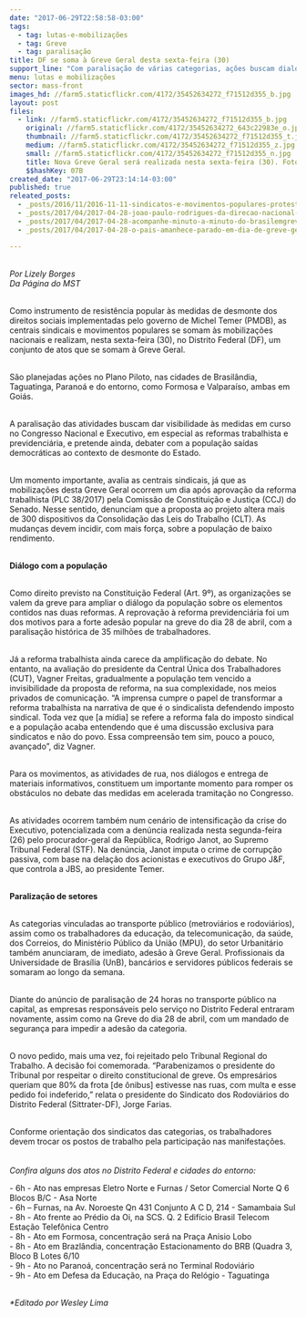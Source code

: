 ```yaml
---
date: "2017-06-29T22:58:58-03:00"
tags:
  - tag: lutas-e-mobilizações
  - tag: Greve
  - tag: paralisação
title: DF se soma à Greve Geral desta sexta-feira (30)
support_line: "Com paralisação de várias categorias, ações buscam dialogar com a população sobre reformas e eleições diretas"
menu: lutas e mobilizações
sector: mass-front
images_hd: //farm5.staticflickr.com/4172/35452634272_f71512d355_b.jpg
layout: post
files:
  - link: //farm5.staticflickr.com/4172/35452634272_f71512d355_b.jpg
    original: //farm5.staticflickr.com/4172/35452634272_643c22983e_o.jpg
    thumbnail: //farm5.staticflickr.com/4172/35452634272_f71512d355_t.jpg
    medium: //farm5.staticflickr.com/4172/35452634272_f71512d355_z.jpg
    small: //farm5.staticflickr.com/4172/35452634272_f71512d355_n.jpg
    title: Nova Greve Geral será realizada nesta sexta-feira (30). Foto Daniela Orofino Mídia Ninja.jpg
    $$hashKey: 07B
created_date: "2017-06-29T23:14:14-03:00"
published: true
releated_posts:
  - _posts/2016/11/2016-11-11-sindicatos-e-movimentos-populares-protestam-contra-pec-do-teto-nesta-sexta-feira-11.md
  - _posts/2017/04/2017-04-28-joao-paulo-rodrigues-da-direcao-nacional-do-mst-analisa-a-greve-geral-desta-sexta-feira-28.md
  - _posts/2017/04/2017-04-28-acompanhe-minuto-a-minuto-do-brasilemgreve.md
  - _posts/2017/04/2017-04-28-o-pais-amanhece-parado-em-dia-de-greve-geral.md

---
```

<p><br />
<em>Por Lizely Borges<br />
Da P&aacute;gina do MST</em></p>

<p><br />
Como instrumento de resist&ecirc;ncia popular &agrave;s medidas de desmonte dos direitos sociais implementadas pelo governo de Michel Temer (PMDB), as centrais sindicais e movimentos populares se somam &agrave;s mobiliza&ccedil;&otilde;es nacionais e realizam, nesta sexta-feira (30), no Distrito Federal (DF), um conjunto de atos que se somam &agrave;&nbsp;Greve Geral.&nbsp;</p>

<p><br />
S&atilde;o planejadas a&ccedil;&otilde;es no Plano Piloto, nas cidades de Brasil&acirc;ndia, Taguatinga, Parano&aacute; e do entorno, como Formosa e Valpara&iacute;so, ambas em Goi&aacute;s.&nbsp;</p>

<p><br />
A paralisa&ccedil;&atilde;o das atividades buscam dar visibilidade &agrave;s medidas em curso no Congresso Nacional e Executivo, em especial as reformas trabalhista e previdenci&aacute;ria, e pretende ainda, debater com a popula&ccedil;&atilde;o sa&iacute;das democr&aacute;ticas ao contexto de desmonte do Estado.&nbsp;</p>

<p><br />
Um momento importante, avalia as centrais sindicais, j&aacute; que as mobiliza&ccedil;&otilde;es desta Greve Geral ocorrem um dia ap&oacute;s aprova&ccedil;&atilde;o da reforma trabalhista (PLC 38/2017) pela Comiss&atilde;o de Constitui&ccedil;&atilde;o e Justi&ccedil;a (CCJ) do Senado.&nbsp;Nesse sentido,&nbsp;denunciam&nbsp;que a proposta ao projeto altera mais de 300 dispositivos da Consolida&ccedil;&atilde;o das Leis do Trabalho (CLT). As mudan&ccedil;as devem incidir, com mais for&ccedil;a, sobre a popula&ccedil;&atilde;o de baixo rendimento.</p>

<p><br />
<strong>Di&aacute;logo com a popula&ccedil;&atilde;o</strong></p>

<p><br />
Como direito previsto na Constitui&ccedil;&atilde;o Federal (Art. 9&ordm;), as organiza&ccedil;&otilde;es se valem da greve para ampliar o di&aacute;logo da popula&ccedil;&atilde;o sobre os elementos contidos nas duas reformas. A reprova&ccedil;&atilde;o &agrave; reforma previdenci&aacute;ria foi um dos motivos para a forte ades&atilde;o popular na greve do dia 28 de abril, com a paralisa&ccedil;&atilde;o hist&oacute;rica de 35 milh&otilde;es de trabalhadores.&nbsp;</p>

<p><br />
J&aacute; a reforma trabalhista ainda carece da amplifica&ccedil;&atilde;o do debate. No entanto, na avalia&ccedil;&atilde;o do presidente da Central &Uacute;nica dos Trabalhadores (CUT), Vagner Freitas, gradualmente a popula&ccedil;&atilde;o tem vencido a invisibilidade da proposta de reforma, na sua complexidade, nos meios privados de comunica&ccedil;&atilde;o. &ldquo;A imprensa cumpre o&nbsp;papel de&nbsp;transformar a reforma trabalhista na narrativa de que &eacute; o sindicalista defendendo imposto sindical. Toda vez que [a m&iacute;dia] se refere a reforma fala do imposto sindical e a popula&ccedil;&atilde;o acaba entendendo que &eacute; uma discuss&atilde;o exclusiva para sindicatos e n&atilde;o do povo. Essa compreens&atilde;o tem sim, pouco a pouco, avan&ccedil;ado&rdquo;, diz Vagner.&nbsp;</p>

<p><br />
Para os movimentos, as atividades de rua, nos di&aacute;logos e entrega de materiais informativos, constituem um importante momento para romper os obst&aacute;culos no debate das medidas em acelerada tramita&ccedil;&atilde;o no Congresso.&nbsp;</p>

<p><br />
As atividades ocorrem tamb&eacute;m num cen&aacute;rio de intensifica&ccedil;&atilde;o da crise do Executivo, potencializada com a den&uacute;ncia realizada nesta segunda-feira (26) pelo procurador-geral da Rep&uacute;blica, Rodrigo Janot, ao Supremo Tribunal Federal (STF). Na den&uacute;ncia, Janot imputa o crime de corrup&ccedil;&atilde;o passiva, com base na dela&ccedil;&atilde;o dos acionistas e executivos do Grupo J&amp;F, que controla a JBS, ao presidente Temer.&nbsp;</p>

<p><br />
<strong>Paraliza&ccedil;&atilde;o de setores</strong></p>

<p><br />
As categorias vinculadas ao transporte p&uacute;blico (metrovi&aacute;rios e rodovi&aacute;rios), assim como os trabalhadores da educa&ccedil;&atilde;o, da telecomunica&ccedil;&atilde;o, da sa&uacute;de, dos Correios, do Minist&eacute;rio P&uacute;blico da Uni&atilde;o (MPU), do setor Urbanit&aacute;rio tamb&eacute;m anunciaram, de imediato, ades&atilde;o &agrave; Greve Geral. Profissionais da Universidade de Bras&iacute;lia (UnB), banc&aacute;rios e servidores p&uacute;blicos federais se somaram ao longo da semana.</p>

<p><br />
Diante do an&uacute;ncio de paralisa&ccedil;&atilde;o de 24 horas no transporte p&uacute;blico na capital, as empresas respons&aacute;veis pelo servi&ccedil;o&nbsp;no Distrito Federal entraram novamente, assim como na Greve do dia 28 de abril, com um mandado de seguran&ccedil;a para impedir a ades&atilde;o da categoria.&nbsp;</p>

<p><br />
O novo pedido, mais uma vez, foi rejeitado pelo Tribunal Regional do Trabalho. A decis&atilde;o foi comemorada. &ldquo;Parabenizamos o presidente do Tribunal por respeitar o direito constitucional de greve. Os empres&aacute;rios queriam que 80% da frota [de &ocirc;nibus] estivesse nas ruas, com multa e esse pedido foi indeferido,&rdquo; relata o presidente do Sindicato dos Rodovi&aacute;rios do Distrito Federal (Sittrater-DF), Jorge Farias.&nbsp;</p>

<p><br />
Conforme orienta&ccedil;&atilde;o dos sindicatos das categorias, os trabalhadores devem trocar os postos de trabalho pela participa&ccedil;&atilde;o nas manifesta&ccedil;&otilde;es.<br />
&nbsp;<br />
<br />
<em>Confira alguns dos atos no Distrito Federal e cidades do entorno:</em></p>

<p>- 6h - Ato nas empresas Eletro Norte e Furnas / Setor Comercial Norte Q 6 Blocos B/C - Asa Norte<br />
- 6h &ndash; Furnas, na Av. Noroeste Qn 431 Conjunto A C D, 214 - Samambaia Sul<br />
- 8h - Ato frente ao Pr&eacute;dio da Oi, na SCS. Q. 2 Edif&iacute;cio Brasil Telecom Esta&ccedil;&atilde;o Telef&ocirc;nica Centro<br />
- 8h - Ato em Formosa, concentra&ccedil;&atilde;o ser&aacute; na Pra&ccedil;a Anisio Lobo<br />
- 8h - Ato em Brazl&acirc;ndia, concentra&ccedil;&atilde;o Estacionamento do BRB (Quadra 3, Bloco B Lotes 6/10<br />
- 9h - Ato no Parano&aacute;, concentra&ccedil;&atilde;o ser&aacute; no Terminal Rodovi&aacute;rio<br />
- 9h - Ato em Defesa da Educa&ccedil;&atilde;o, na Pra&ccedil;a do Rel&oacute;gio - Taguatinga</p>

<p><br />
<em>*Editado por Wesley Lima</em></p>

<p>&nbsp;</p>
